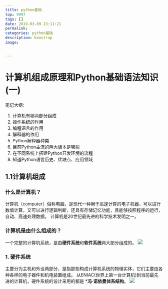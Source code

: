 ```yaml
---
title: python基础
top: 9997
tags: []
date: 2019-03-09 23:11:21
permalink:
categories: python基础
description: boostrap
image:


---
```

# 计算机组成原理和Python基础语法知识(一)
笔记大纲:
1. 计算机有哪两部分组成
2. 操作系统的作用
3. 编程语言的作用
4. 解释器的作用
5. Python解释器种类
6. 目前Python主流的两大版本是哪些
7. 在不同系统上搭建Python开发环境的流程
8. 知道Python语言历史、优缺点、应用领域

## 1.1计算机组成
### 什么是计算机？
计算机（computer）俗称电脑，是现代一种用于高速计算的电子机器，可以进行数值计算，又可以进行逻辑判断，还具有存储记忆功能，且能够按照程序的运行，自动、高速处理数据。
计算机是20世纪最先进的科学技术发明之一。

### 计算机是由什么组成的？
一个完整的计算机系统，是由**硬件系统**和**软件系统**两大部分组成的。
![](http://blog-mamba.oss-cn-beijing.aliyuncs.com/%E8%AE%A1%E7%AE%97%E6%9C%BA%E7%BB%84%E6%88%90%E5%8E%9F%E7%90%86%E5%92%8CPython%E5%9F%BA%E7%A1%80%E8%AF%AD%E6%B3%95%E7%9F%A5%E8%AF%86%28%E4%B8%80%29/01.png)
### 1. 硬件系统
主要分为主机和外设两部分，是指那些构成计算机系统的物理实体，它们主要由各种各样的电子器件和机电装置组成。
从ENIAC(世界上第一台计算机)到当前最先进的计算机，硬件系统的设计采用的都是 ***冯·诺依曼体系结构**。
![](http://blog-mamba.oss-cn-beijing.aliyuncs.com/%E8%AE%A1%E7%AE%97%E6%9C%BA%E7%BB%84%E6%88%90%E5%8E%9F%E7%90%86%E5%92%8CPython%E5%9F%BA%E7%A1%80%E8%AF%AD%E6%B3%95%E7%9F%A5%E8%AF%86%28%E4%B8%80%29/01.png)

